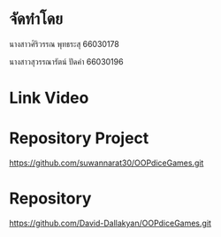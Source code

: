 # จัดทำโดย
นางสาวศิริวรรณ พุทธระสุ 66030178

นางสาวสุวรรณารัตน์ ปัดคำ 66030196

# Link Video


# Repository Project
https://github.com/suwannarat30/OOPdiceGames.git
# Repository 
https://github.com/David-Dallakyan/OOPdiceGames.git

